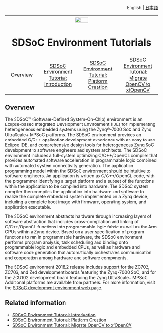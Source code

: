 <p align="right">
<a>English</a> | <a href="/docs-jp/README.md">日本語</a>
</p>
<table style="width:100%">
  <tr>

<th width="100%" colspan="6"><img src="https://www.xilinx.com/content/dam/xilinx/imgs/press/media-kits/corporate/xilinx-logo.png" width="30%"/><h1>SDSoC Environment Tutorials</h2>
</th>

  </tr>
  <tr>
    <td width="17%" align="center">Overview</a></td>
    <td width="16%" align="center"><a href="./getting-started-tutorial/README.md">SDSoC Environment Tutorial: Introduction</a></td>
    <td width="17%" align="center"><a href="./platform-creation-tutorial/README.md">SDSoC Environment Tutorial: Platform Creation </a></td>
    <td width="17%" align="center"><a href="./opencv-to-xfopencv-migration-tutorial/README.md">SDSoC Environment Tutorial: Migrate OpenCV to xfOpenCV</a></td>	
  </tr>
</table>

## Overview  

The SDSoC™ (Software-Defined System-On-Chip) environment is an Eclipse-based Integrated Development Environment (IDE) for implementing heterogeneous embedded systems using the Zynq®-7000 SoC and Zynq UltraScale+ MPSoC platforms. The SDSoC environment provides an embedded C/C++ application development experience with an easy to use Eclipse IDE, and comprehensive design tools for heterogeneous Zynq SoC development to software engineers and system architects. The SDSoC environment includes a full-system optimizing C/C++/OpenCL compiler that provides automated software acceleration in programmable logic combined with automated system connectivity generation. The application programming model within the SDSoC environment should be intuitive to software engineers. An application is written as C/C++/OpenCL code, with the programmer identifying a target platform and a subset of the functions within the application to be compiled into hardware. The SDSoC system compiler then compiles the application into hardware and software to realize the complete embedded system implemented on a Zynq device, including a complete boot image with firmware, operating system, and application executable.

The SDSoC environment abstracts hardware through increasing layers of software abstraction that includes cross-compilation and linking of C/C++/OpenCL functions into programmable logic fabric as well as the Arm CPUs within a Zynq device. Based on a user specification of program functions to run in programmable hardware, the SDSoC environment performs program analysis, task scheduling and binding onto programmable logic and embedded CPUs, as well as hardware and software code generation that automatically orchestrates communication and cooperation among hardware and software components.  

The SDSoC environment 2018.2 release includes support for the ZC702, ZC706, and Zed development boards featuring the Zynq-7000 SoC, and for the ZCU102 development board featuring the Zynq UltraScale+ MPSoC. Additional platforms are available from partners. For more information, visit the [SDSoC development environment web page](https://www.xilinx.com/products/design-tools/software-zone/sdsoc.md).  

## Related information
 - <a href="./getting-started-tutorial/README.md">SDSoC Environment Tutorial: Introduction</a>
 - <a href="./platform-creation-tutorial/README.md">SDSoC Environment Tutorial: Platform Creation </a>
 - <a href="./opencv-to-xfopencv-migration-tutorial/README.md">SDSoC Environment Tutorial: Migrate OpenCV to xfOpenCV</a>
